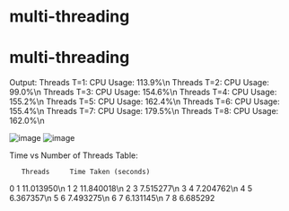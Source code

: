 # multi-threading

# multi-threading

Output:
Threads T=1: CPU Usage: 113.9%\n
Threads T=2: CPU Usage: 99.0%\n
Threads T=3: CPU Usage: 154.6%\n
Threads T=4: CPU Usage: 155.2%\n
Threads T=5: CPU Usage: 162.4%\n
Threads T=6: CPU Usage: 155.4%\n
Threads T=7: CPU Usage: 179.5%\n
Threads T=8: CPU Usage: 162.0%\n


![image](https://github.com/SakshiGoyal001/multi-threading/assets/100338507/15c2920c-53a0-4120-a5f3-a08fb653282f)
![image](https://github.com/SakshiGoyal001/multi-threading/assets/100338507/9c692976-c7bb-4c8c-ad5f-cd7ed22ce232)


Time vs Number of Threads Table:

       Threads     Time Taken (seconds)
0        1             11.013950\n
1        2             11.840018\n
2        3              7.515277\n
3        4              7.204762\n
4        5              6.367357\n
5        6              7.493275\n
6        7              6.131145\n
7        8              6.685292

